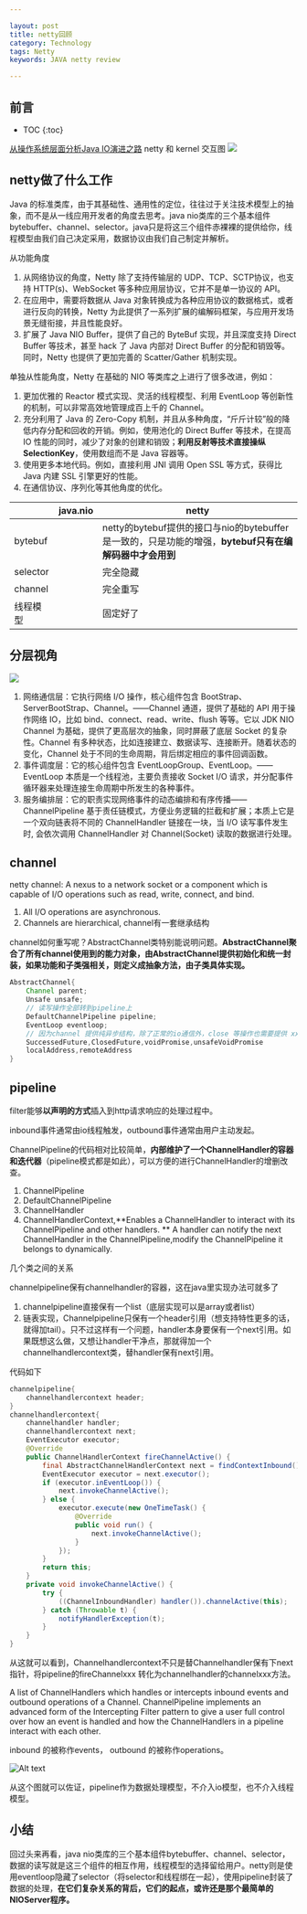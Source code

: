 ```yaml
---

layout: post
title: netty回顾
category: Technology
tags: Netty
keywords: JAVA netty review

---
```


## 前言 

* TOC
{:toc}

[从操作系统层面分析Java IO演进之路](https://mp.weixin.qq.com/s/KgJFyEmZApF7l5UUJeWf8Q) netty 和 kernel 交互图
![](/public/upload/netty/netty_kernel.png)

## netty做了什么工作

Java 的标准类库，由于其基础性、通用性的定位，往往过于关注技术模型上的抽象，而不是从一线应用开发者的角度去思考。java nio类库的三个基本组件bytebuffer、channel、selector。java只是将这三个组件赤裸裸的提供给你，线程模型由我们自己决定采用，数据协议由我们自己制定并解析。

从功能角度
1. 从网络协议的角度，Netty 除了支持传输层的 UDP、TCP、SCTP协议，也支持 HTTP(s)、WebSocket 等多种应用层协议，它并不是单一协议的 API。
2. 在应用中，需要将数据从 Java 对象转换成为各种应用协议的数据格式，或者进行反向的转换，Netty 为此提供了一系列扩展的编解码框架，与应用开发场景无缝衔接，并且性能良好。
3. 扩展了 Java NIO Buffer，提供了自己的 ByteBuf 实现，并且深度支持 Direct Buffer 等技术，甚至 hack 了 Java 内部对 Direct Buffer 的分配和销毁等。同时，Netty 也提供了更加完善的 Scatter/Gather 机制实现。

单独从性能角度，Netty 在基础的 NIO 等类库之上进行了很多改进，例如：
1. 更加优雅的 Reactor 模式实现、灵活的线程模型、利用 EventLoop 等创新性的机制，可以非常高效地管理成百上千的 Channel。
2. 充分利用了 Java 的 Zero-Copy 机制，并且从多种角度，“斤斤计较”般的降低内存分配和回收的开销。例如，使用池化的 Direct Buffer 等技术，在提高 IO 性能的同时，减少了对象的创建和销毁；**利用反射等技术直接操纵 SelectionKey**，使用数组而不是 Java 容器等。
3. 使用更多本地代码。例如，直接利用 JNI 调用 Open SSL 等方式，获得比 Java 内建 SSL 引擎更好的性能。
4. 在通信协议、序列化等其他角度的优化。



||java.nio|netty|
|---|---|---|
|bytebuf||netty的bytebuf提供的接口与nio的bytebuffer是一致的，只是功能的增强，**bytebuf只有在编解码器中才会用到**|
|selector||完全隐藏|
|channel||完全重写|
|线程模型||固定好了|

## 分层视角

![](/public/upload/netty/netty_layer.png)

1. 网络通信层：它执行网络 I/O 操作，核心组件包含 BootStrap、ServerBootStrap、Channel。——Channel 通道，提供了基础的 API 用于操作网络 IO，比如 bind、connect、read、write、flush 等等。它以 JDK NIO Channel 为基础，提供了更高层次的抽象，同时屏蔽了底层 Socket 的复杂性。Channel 有多种状态，比如连接建立、数据读写、连接断开。随着状态的变化，Channel 处于不同的生命周期，背后绑定相应的事件回调函数。
2. 事件调度层：它的核心组件包含 EventLoopGroup、EventLoop。——EventLoop 本质是一个线程池，主要负责接收 Socket I/O 请求，并分配事件循环器来处理连接生命周期中所发生的各种事件。
3. 服务编排层：它的职责实现网络事件的动态编排和有序传播——ChannelPipeline 基于责任链模式，方便业务逻辑的拦截和扩展；本质上它是一个双向链表将不同的 ChannelHandler 链接在一块，当 I/O 读写事件发生时, 会依次调用 ChannelHandler 对 Channel(Socket) 读取的数据进行处理。



## channel

netty channel: A nexus to a network socket or a component which is capable of I/O operations such as read, write, connect, and bind.

1. All I/O operations are asynchronous.
2. Channels are hierarchical,   channel有一套继承结构

channel如何重写呢？AbstractChannel类特别能说明问题。**AbstractChannel聚合了所有channel使用到的能力对象，由AbstractChannel提供初始化和统一封装，如果功能和子类强相关，则定义成抽象方法，由子类具体实现。**
```java
AbstractChannel{
    Channel parent;
    Unsafe unsafe;
    // 读写操作全部转到pipeline上
    DefaultChannelPipeline pipeline;
    EventLoop eventloop;
    // 因为channel 提供纯异步结构，除了正常的io通信外，close 等操作也需要提供 xxFuture 返回，接收close future回调并执行
    SuccessedFuture,ClosedFuture,voidPromise,unsafeVoidPromise
    localAddress,remoteAddress
}
```
    
## pipeline

filter能够**以声明的方式**插入到http请求响应的处理过程中。

inbound事件通常由io线程触发，outbound事件通常由用户主动发起。

ChannelPipeline的代码相对比较简单，**内部维护了一个ChannelHandler的容器和迭代器**（pipeline模式都是如此），可以方便的进行ChannelHandler的增删改查。

1. ChannelPipeline
2. DefaultChannelPipeline
3. ChannelHandler
4. ChannelHandlerContext,**Enables a ChannelHandler to interact with its ChannelPipeline and other handlers. ** A handler can notify the next ChannelHandler in the ChannelPipeline,modify the ChannelPipeline it belongs to dynamically.

几个类之间的关系

channelpipeline保有channelhandler的容器，这在java里实现办法可就多了

1. channelpipeline直接保有一个list（底层实现可以是array或者list）
2. 链表实现，Channelpipeline只保有一个header引用（想支持特性更多的话，就得加tail）。只不过这样有一个问题，handler本身要保有一个next引用。如果既想这么做，又想让handler干净点，那就得加一个channelhandlercontext类，替handler保有next引用。

代码如下

```java
channelpipeline{
    channelhandlercontext header;
}
channelhandlercontext{
    channelhandler handler;
    channelhandlercontext next;
    EventExecutor executor;
    @Override
    public ChannelHandlerContext fireChannelActive() {
        final AbstractChannelHandlerContext next = findContextInbound();
        EventExecutor executor = next.executor();
        if (executor.inEventLoop()) {
            next.invokeChannelActive();
        } else {
            executor.execute(new OneTimeTask() {
                @Override
                public void run() {
                    next.invokeChannelActive();
                }
            });
        }
        return this;
    }
    private void invokeChannelActive() {
        try {
            ((ChannelInboundHandler) handler()).channelActive(this);
        } catch (Throwable t) {
            notifyHandlerException(t);
        }
    }
}
```


从这就可以看到，Channelhandlercontext不只是替Channelhandler保有下next指针，将pipeline的fireChannelxxx 转化为channelhandler的channelxxx方法。

A list of ChannelHandlers which handles or intercepts inbound events and outbound operations of a Channel.  ChannelPipeline implements an advanced form of the Intercepting Filter pattern to give a user full control over how an event is handled and how the ChannelHandlers in a pipeline interact with each other.

inbound 的被称作events， outbound 的被称作operations。

![Alt text](/public/upload/java/netty_pipeline.png)

从这个图就可以佐证，pipeline作为数据处理模型，不介入io模型，也不介入线程模型。

## 小结

回过头来再看，java nio类库的三个基本组件bytebuffer、channel、selector，数据的读写就是这三个组件的相互作用，线程模型的选择留给用户。netty则是使用eventloop隐藏了selector（将selector和线程绑在一起），使用pipeline封装了数据的处理，**在它们复杂关系的背后，它们的起点，或许还是那个最简单的NIOServer程序。**







